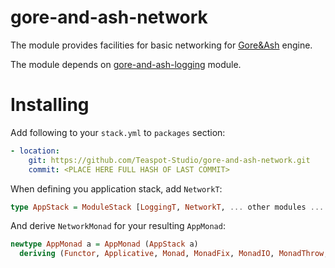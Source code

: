 gore-and-ash-network
====================

The module provides facilities for basic networking for [Gore&Ash](https://github.com/Teaspot-Studio/gore-and-ash) engine.

The module depends on [gore-and-ash-logging](https://github.com/Teaspot-Studio/gore-and-ash-logging) module.

Installing
==========

Add following to your `stack.yml` to `packages` section:
```yaml
- location:
    git: https://github.com/Teaspot-Studio/gore-and-ash-network.git
    commit: <PLACE HERE FULL HASH OF LAST COMMIT>
```

When defining you application stack, add `NetworkT`:
``` haskell
type AppStack = ModuleStack [LoggingT, NetworkT, ... other modules ... ] IO
```

And derive `NetworkMonad` for your resulting `AppMonad`:
``` haskell
newtype AppMonad a = AppMonad (AppStack a)
  deriving (Functor, Applicative, Monad, MonadFix, MonadIO, MonadThrow, MonadCatch LoggingMonad, NetworkMonad)
```
